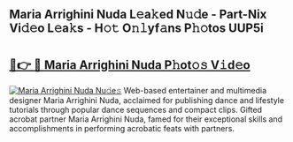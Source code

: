 ## Maria Arrighini Nuda L𝚎a𝚔ed N𝚞𝚍e - Part-Nix Vi𝚍𝚎o L𝚎a𝚔s - H𝚘𝚝 O𝚗𝚕yf𝚊ns P𝚑𝚘tos UUP5i

# <h2><a href="http://kf2qzkf.oniu.top/?m=Maria+Arrighini+Nuda">🔗👉 🔴 Maria Arrighini Nuda P𝚑ot𝚘𝚜 V𝚒d𝚎o</a></h2>

[![Maria Arrighini Nuda Nu𝚍e𝚜](https://i.imgur.com/0qMVB7G.gif)](http://kf2qzkf.oniu.top/?m=Maria+Arrighini+Nuda)
Web-based entertainer and multimedia designer Maria Arrighini Nuda, acclaimed for publishing dance and lifestyle tutorials through popular dance sequences and compact clips. Gifted acrobat partner Maria Arrighini Nuda, famed for their exceptional skills and accomplishments in performing acrobatic feats with partners.  
